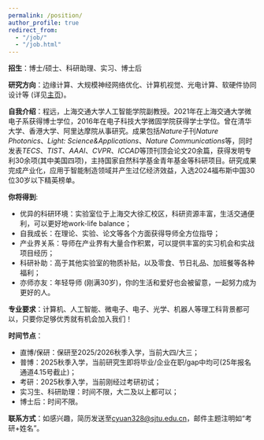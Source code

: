 ```yaml
---
permalink: /position/
author_profile: true
redirect_from: 
  - "/job/"
  - "/job.html"
---
```


__招生__：博士/硕士、科研助理、实习、博士后

__研究方向__：边缘计算、大规模神经网络优化、计算机视觉、光电计算、软硬件协同设计等 (详见[主页](/))。

__自我介绍__：程远，上海交通大学人工智能学院副教授。2021年在上海交通大学微电子系获得博士学位，2016年在电子科技大学微固学院获得学士学位。曾在清华大学、香港大学、阿里达摩院从事研究。成果包括*Nature*子刊*Nature Photonics*、*Light: Science&Applications*、*Nature Communications*等，同时发表*TECS*、*TIST*、*AAAI*、*CVPR*、*ICCAD*等顶刊顶会论文20余篇，获得发明专利30余项(其中美国四项)，主持国家自然科学基金青年基金等科研项目。研究成果完成产业化，应用于智能制造领域并产生过亿经济效益，入选2024福布斯中国30位30岁以下精英榜单。

__你将得到__:

- 优异的科研环境：实验室位于上海交大徐汇校区，科研资源丰富，生活交通便利，可以更好地work-life balance；
- 自我成长：在理论、实验、论文等各个方面获得导师全方位指导；
- 产业界关系：导师在产业界有大量合作积累，可以提供丰富的实习机会和实战项目经历；
- 科研补助：高于其他实验室的物质补贴，以及零食、节日礼品、加班餐等各种福利；
- 亦师亦友：年轻导师 (刚满30岁)，你的生活和爱好也会被留意，一起努力成为更好的人。

__专业要求__：计算机、人工智能、微电子、电子、光学、机器人等理工科背景都可以，只要你足够优秀就有机会加入我们！

__时间节点__：

- 直博/保研：保研至2025/2026秋季入学，当前大四/大三；
- 普博：2025秋季入学，当前研究生即将毕业/企业在职/gap中均可(25年报名通道4.15号截止)；
- 考研：2025秋季入学，当前刚经过考研初试；
- 实习生、科研助理：时间不限，大二及以上都可以；
- 博士后：时间不限。

__联系方式__：如感兴趣，简历发送至[cyuan328@sjtu.edu.cn](mailto:cyuan328@sjtu.edu.cn)，邮件主题注明如“考研+姓名”。



